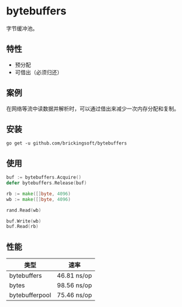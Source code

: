 # bytebuffers

字节缓冲池。



## 特性
* 预分配
* 可借出（必须归还）

## 案例
在网络等流中读数据并解析时，可以通过借出来减少一次内存分配和复制。

## 安装
```shell
go get -u github.com/brickingsoft/bytebuffers
```

## 使用
```go
buf := bytebuffers.Acquire()
defer bytebuffers.Release(buf)

rb := make([]byte, 4096)
wb := make([]byte, 4096)

rand.Read(wb)

buf.Write(wb)
buf.Read(rb)
```

## 性能

| 类型             | 速率          |
|----------------|-------------|
| bytebuffers    | 46.81 ns/op |
| bytes          | 98.56 ns/op |
| bytebufferpool | 75.46 ns/op |
